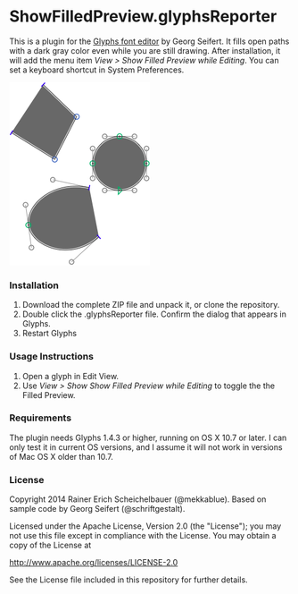 # ShowFilledPreview.glyphsReporter

This is a plugin for the [Glyphs font editor](http://glyphsapp.com/) by Georg Seifert.
It fills open paths with a dark gray color even while you are still drawing.
After installation, it will add the menu item *View > Show Filled Preview while Editing*.
You can set a keyboard shortcut in System Preferences.

![Paths are filled dark gray while editing.](ShowFilledPreview.png "Show Filled Preview Screenshot")

### Installation

1. Download the complete ZIP file and unpack it, or clone the repository.
2. Double click the .glyphsReporter file. Confirm the dialog that appears in Glyphs.
3. Restart Glyphs

### Usage Instructions

1. Open a glyph in Edit View.
2. Use *View > Show Show Filled Preview while Editing* to toggle the the Filled Preview.

### Requirements

The plugin needs Glyphs 1.4.3 or higher, running on OS X 10.7 or later. I can only test it in current OS versions, and I assume it will not work in versions of Mac OS X older than 10.7.

### License

Copyright 2014 Rainer Erich Scheichelbauer (@mekkablue).
Based on sample code by Georg Seifert (@schriftgestalt).

Licensed under the Apache License, Version 2.0 (the "License");
you may not use this file except in compliance with the License.
You may obtain a copy of the License at

http://www.apache.org/licenses/LICENSE-2.0

See the License file included in this repository for further details.
